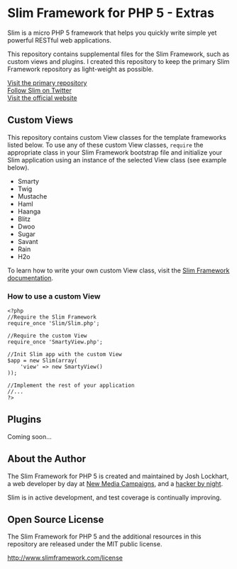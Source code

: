 # Slim Framework for PHP 5 - Extras

Slim is a micro PHP 5 framework that helps you quickly write simple yet powerful RESTful web applications.

This repository contains supplemental files for the Slim Framework, such as custom views and plugins. I created this repository to keep the primary Slim Framework repository as light-weight as possible.

[Visit the primary repository](http://www.github.com/codeguy/Slim)<br/>
[Follow Slim on Twitter](http://www.twitter.com/slimphp)<br/>
[Visit the official website](http://www.slimframework.com/)

## Custom Views

This repository contains custom View classes for the template frameworks listed below. To use any of these custom View classes, `require` the appropriate class in your Slim Framework bootstrap file and initialize your Slim application using an instance of the selected View class (see example below).

* Smarty
* Twig
* Mustache
* Haml
* Haanga
* Blitz
* Dwoo
* Sugar
* Savant
* Rain
* H2o

To learn how to write your own custom View class, visit the [Slim Framework documentation](https://github.com/codeguy/Slim/wiki/Slim-Framework-Documentation#custom-views).

### How to use a custom View

    <?php
    //Require the Slim Framework
    require_once 'Slim/Slim.php';

    //Require the custom View
    require_once 'SmartyView.php';

    //Init Slim app with the custom View
    $app = new Slim(array(
        'view' => new SmartyView()
    ));

    //Implement the rest of your application
    //...
    ?>

## Plugins

Coming soon...

## About the Author

The Slim Framework for PHP 5 is created and maintained by Josh Lockhart, a web developer by day at [New Media Campaigns](http://www.newmediacampaigns.com/), and a [hacker by night](http://github.com/codeguy).

Slim is in active development, and test coverage is continually improving.

## Open Source License

The Slim Framework for PHP 5 and the additional resources in this repository are released under the MIT public license.

<http://www.slimframework.com/license>
